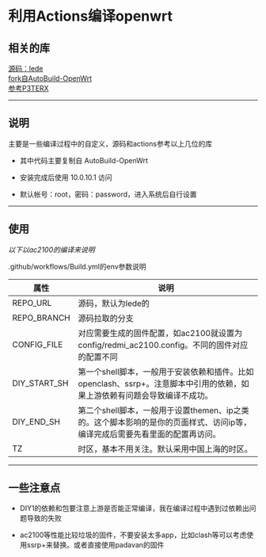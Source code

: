 # 利用Actions编译openwrt

## 相关的库

[源码：lede](https://github.com/coolsnowwolf/lede)  
[fork自AutoBuild-OpenWrt](https://github.com/esirplayground/AutoBuild-OpenWrt)  
[参考P3TERX](https://github.com/P3TERX/Actions-OpenWrt)

---

## 说明

主要是一些编译过程中的自定义，源码和actions参考以上几位的库  

- 其中代码主要复制自 AutoBuild-OpenWrt

- 安装完成后使用 10.0.10.1 访问

- 默认帐号：root，密码：password，进入系统后自行设置

---

## 使用

*以下以ac2100的编译来说明*

.github/workflows/Build.yml的env参数说明  

|  属性   | 说明  |
|  ----  | ----  |
| REPO_URL  | 源码，默认为lede的 |
| REPO_BRANCH  | 源码拉取的分支 |
| CONFIG_FILE  | 对应需要生成的固件配置，如ac2100就设置为 config/redmi_ac2100.config。不同的固件对应的配置不同 |
| DIY_START_SH  | 第一个shell脚本，一般用于安装依赖和插件。比如openclash、ssrp+。注意脚本中引用的依赖，如果上游依赖有问题会导致编译不成功。 |
| DIY_END_SH  | 第二个shell脚本，一般用于设置themen、ip之类的。这个脚本影响的是你的页面样式、访问ip等，编译完成后需要先看里面的配置再访问。 |
| TZ  | 时区，基本不用关注。默认采用中国上海的时区。 |

---

## 一些注意点

- DIY1的依赖和包要注意上游是否能正常编译，我在编译过程中遇到过依赖出问题导致的失败

- ac2100等性能比较垃圾的固件，不要安装太多app，比如clash等可以考虑使用ssrp+来替换。或者直接使用padavan的固件
